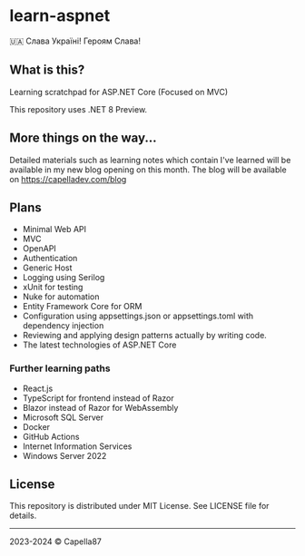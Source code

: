 # learn-aspnet
🇺🇦 Слава Україні! Героям Слава!

## What is this?

Learning scratchpad for ASP.NET Core (Focused on MVC)

This repository uses .NET 8 Preview.

## More things on the way...
Detailed materials such as learning notes which contain I've learned will be available in my new blog opening on this month.
The blog will be available on https://capelladev.com/blog

## Plans
* Minimal Web API
* MVC
* OpenAPI
* Authentication
* Generic Host
* Logging using Serilog
* xUnit for testing
* Nuke for automation
* Entity Framework Core for ORM
* Configuration using appsettings.json or appsettings.toml with dependency injection
* Reviewing and applying design patterns actually by writing code.
* The latest technologies of ASP.NET Core

### Further learning paths
* React.js
* TypeScript for frontend instead of Razor
* Blazor instead of Razor for WebAssembly
* Microsoft SQL Server
* Docker
* GitHub Actions
* Internet Information Services
* Windows Server 2022

## License
This repository is distributed under MIT License. See LICENSE file for details.

---
2023-2024 © Capella87
